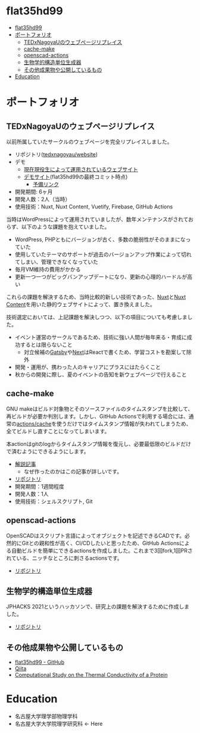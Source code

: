 # flat35hd99

- [flat35hd99](#flat35hd99)
- [ポートフォリオ](#ポートフォリオ)
  - [TEDxNagoyaUのウェブページリプレイス](#tedxnagoyauのウェブページリプレイス)
  - [cache-make](#cache-make)
  - [openscad-actions](#openscad-actions)
  - [生物学的構造単位生成器](#生物学的構造単位生成器)
  - [その他成果物や公開しているもの](#その他成果物や公開しているもの)
- [Education](#education)

# ポートフォリオ

## TEDxNagoyaUのウェブページリプレイス

以前所属していたサークルのウェブページを完全リプレイスしました。

- リポジトリ([tedxnagoyau/website](https://github.com/tedxnagoyau/website))
- デモ
  - [現在現役生によって運用されているウェブサイト](https://tedxnagoyau.com/)
  - [デモサイト](https://demo-tedxnagoya-u.wataru.app)(flat35hd99の最終コミット時点)
    - [予備リンク](https://fir-tedxnu.web.app/)
- 開発期間: 6ヶ月
- 開発人数：2人（当時）
- 使用技術：Nuxt, Nuxt Content, Vuetify, Firebase, GitHub Actions

当時はWordPressによって運用されていましたが、数年メンテナンスがされておらず、以下のような課題を抱えていました。

- WordPress, PHPともにバージョンが古く、多数の脆弱性がそのままになっていた
- 使用していたテーマのサポートが過去のバージョンアップ作業によって切れてしまい、管理できなくなっていた
- 毎月VM維持の費用がかかる
- 更新一つ一つがビッグバンアップデートになり、更新の心理的ハードルが高い

これらの課題を解決するため、当時比較的新しい技術であった、[Nuxt](https://github.com/nuxt/nuxt.js)と[Nuxt Content](https://github.com/nuxt/content)を用いた静的ウェブサイトによって、置き換えました。

技術選定においては、上記課題を解決しつつ、以下の項目についても考慮しました。

- イベント運営のサークルであるため、技術に強い人間が毎年来る・育成に成功するとは限らないこと
  - 対立候補の[Gatsby](https://github.com/gatsbyjs/gatsby)や[Next](https://github.com/vercel/next.js)はReactで書くため、学習コストを勘案して除外
- 開発・運用が、携わった人のキャリアにプラスにはたらくこと
- 秋からの開発に際し、夏のイベントの告知を新ウェブページで行えること

## cache-make

GNU makeはビルド対象物とそのソースファイルのタイムスタンプを比較して、再ビルドが必要か判別します。しかし、GitHub Actionsで利用する場合には、通常の[actions/cache](https://github.com/actions/cache)を使うだけではタイムスタンプ情報が失われてしまうため、全てビルドし直すことになってしまいます。

本actionはgitのlogからタイムスタンプ情報を復元し、必要最低限のビルドだけで済むようにできるようにします。

- [解説記事](https://qiita.com/flat35hd99/items/b0b8931f8dfcb00891cb)
  - なぜ作ったのかはこの記事が詳しいです。
- [リポジトリ](https://github.com/flat35hd99/cache-make)
- 開発期間：1週間程度
- 開発人数：1人
- 使用技術：シェルスクリプト, Git

## openscad-actions

OpenSCADはスクリプト言語によってオブジェクトを記述できるCADです。必然的にGitとの親和性が高く、CI/CDしたいと思ったため、GitHub Actionsによる自動ビルドを簡単にできるactionsを作成しました。これまで3回fork,1回PRされている、ニッチなところに刺さるactionsです。

- [リポジトリ](https://github.com/flat35hd99/openscad-actions)

## 生物学的構造単位生成器

JPHACKS 2021というハッカソンで、研究上の課題を解決するために作成しました。

- [リポジトリ](https://github.com/jphacks/d_2110)

## その他成果物や公開しているもの

- [flat35hd99 - GitHub](https://github.com/flat35hd99)
- [Qiita](https://qiita.com/flat35hd99)
- [Computational Study on the Thermal Conductivity of a Protein](https://doi.org/10.1021/acs.jpcb.2c00958)

# Education

- 名古屋大学理学部物理学科
- 名古屋大学大学院理学研究科 <- Here
